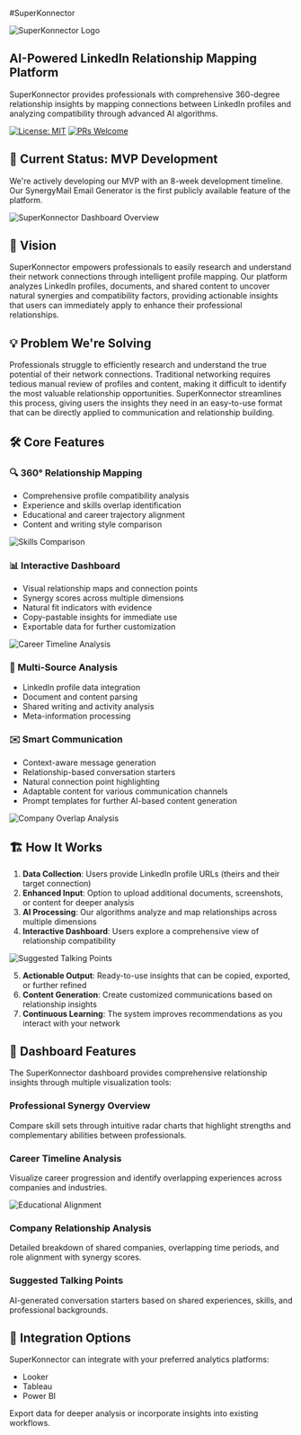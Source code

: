 #SuperKonnector

![SuperKonnector Logo](https://github.com/sirgaladad/superkonnector/blob/main/CoboBots%20SuperKonnector.png)

## AI-Powered LinkedIn Relationship Mapping Platform

SuperKonnector provides professionals with comprehensive 360-degree relationship insights by mapping connections between LinkedIn profiles and analyzing compatibility through advanced AI algorithms.

[![License: MIT](https://img.shields.io/badge/License-MIT-blue.svg)](https://opensource.org/licenses/MIT)
[![PRs Welcome](https://img.shields.io/badge/PRs-welcome-brightgreen.svg)](http://makeapullrequest.com)

## 🚀 Current Status: MVP Development

We're actively developing our MVP with an 8-week development timeline. Our SynergyMail Email Generator is the first publicly available feature of the platform.

![SuperKonnector Dashboard Overview](dashboard-screenshot.png)

## 🌟 Vision

SuperKonnector empowers professionals to easily research and understand their network connections through intelligent profile mapping. Our platform analyzes LinkedIn profiles, documents, and shared content to uncover natural synergies and compatibility factors, providing actionable insights that users can immediately apply to enhance their professional relationships.

## 💡 Problem We're Solving

Professionals struggle to efficiently research and understand the true potential of their network connections. Traditional networking requires tedious manual review of profiles and content, making it difficult to identify the most valuable relationship opportunities. SuperKonnector streamlines this process, giving users the insights they need in an easy-to-use format that can be directly applied to communication and relationship building.

## 🛠️ Core Features

### 🔍 360° Relationship Mapping
- Comprehensive profile compatibility analysis
- Experience and skills overlap identification
- Educational and career trajectory alignment
- Content and writing style comparison

![Skills Comparison](skills-comparison.png)

### 📊 Interactive Dashboard
- Visual relationship maps and connection points
- Synergy scores across multiple dimensions
- Natural fit indicators with evidence
- Copy-pastable insights for immediate use
- Exportable data for further customization

![Career Timeline Analysis](career-timeline.png)

### 🤖 Multi-Source Analysis
- LinkedIn profile data integration
- Document and content parsing
- Shared writing and activity analysis
- Meta-information processing

### ✉️ Smart Communication
- Context-aware message generation
- Relationship-based conversation starters
- Natural connection point highlighting
- Adaptable content for various communication channels
- Prompt templates for further AI-based content generation

![Company Overlap Analysis](company-overlap.png)

## 🏗️ How It Works

1. **Data Collection**: Users provide LinkedIn profile URLs (theirs and their target connection)
2. **Enhanced Input**: Option to upload additional documents, screenshots, or content for deeper analysis
3. **AI Processing**: Our algorithms analyze and map relationships across multiple dimensions
4. **Interactive Dashboard**: Users explore a comprehensive view of relationship compatibility

![Suggested Talking Points](talking-points.png)

5. **Actionable Output**: Ready-to-use insights that can be copied, exported, or further refined
6. **Content Generation**: Create customized communications based on relationship insights
7. **Continuous Learning**: The system improves recommendations as you interact with your network

## 🔎 Dashboard Features

The SuperKonnector dashboard provides comprehensive relationship insights through multiple visualization tools:

### Professional Synergy Overview
Compare skill sets through intuitive radar charts that highlight strengths and complementary abilities between professionals.

### Career Timeline Analysis
Visualize career progression and identify overlapping experiences across companies and industries.

![Educational Alignment](educational-alignment.png)

### Company Relationship Analysis
Detailed breakdown of shared companies, overlapping time periods, and role alignment with synergy scores.

### Suggested Talking Points
AI-generated conversation starters based on shared experiences, skills, and professional backgrounds.

## 🔄 Integration Options

SuperKonnector can integrate with your preferred analytics platforms:

- Looker
- Tableau
- Power BI

Export data for deeper analysis or incorporate insights into existing workflows.
